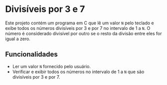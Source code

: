 # Divisíveis por 3 e 7

Este projeto contém um programa em C que lê um valor `N` pelo teclado e exibe todos os números divisíveis por 3 e por 7 no intervalo de 1 a `N`. O número é considerado divisível por outro se o resto da divisão entre eles for igual a zero.

## Funcionalidades

- Ler um valor `N` fornecido pelo usuário.
- Verificar e exibir todos os números no intervalo de 1 a `N` que são divisíveis por 3 e por 7.

